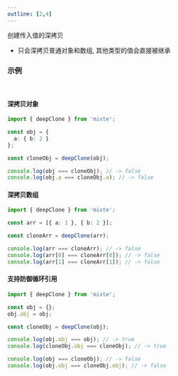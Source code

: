 ```yaml
---
outline: [2,4]
---
```


创建传入值的深拷贝
  - 只会深拷贝普通对象和数组, 其他类型的值会直接被继承

### 示例

<br>

#### 深拷贝对象

```ts twoslash
import { deepClone } from 'mixte';

const obj = {
  a: { b: 2 }
};

const cloneObj = deepClone(obj);

console.log(obj === cloneObj); // -> false
console.log(obj.a === cloneObj.a); // -> false
```

#### 深拷贝数组

```ts twoslash
import { deepClone } from 'mixte';

const arr = [{ a: 1 }, { b: 2 }];

const cloneArr = deepClone(arr);

console.log(arr === cloneArr); // -> false
console.log(arr[0] === cloneArr[0]); // -> false
console.log(arr[1] === cloneArr[1]); // -> false
```

#### 支持防御循环引用

```js twoslash
import { deepClone } from 'mixte';

const obj = {};
obj.obj = obj;

const cloneObj = deepClone(obj);

console.log(obj.obj === obj); // -> true
console.log(cloneObj.obj === cloneObj); // -> true

console.log(obj === cloneObj); // -> false
console.log(obj.obj === cloneObj.obj); // -> false
```
